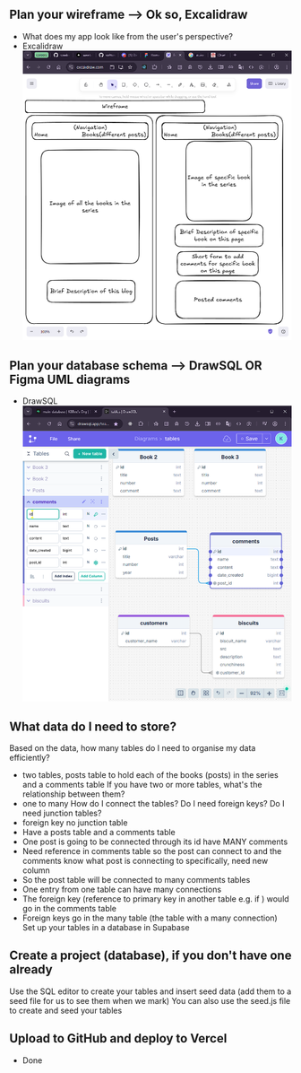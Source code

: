 <!-- Git flow:
 starting from terminal, when in git:(main), type:
 git checkout -b newBranchName
 git add .
 git commit -m "commit message"
 git push --set-upstream origin newBranchName
 Then go to the GitHub repo and click: "compare & pull request", then "create pull request", then "merge pull request", then "confirm merge", then "delete branch"
 back in terminal, type:
 git checkout main
 git pull
 Note: can start a new branch straight away, or make changes and then create the branch as above just before adding, pushing, pulling, deleting the branch
 -->

## Plan your wireframe --> Ok so, Excalidraw

- What does my app look like from the user's perspective?
- Excalidraw ![wireframe](wireframe.png)

## Plan your database schema --> DrawSQL OR Figma UML diagrams

- DrawSQL ![DrawSQL database Schema ](databaseSchema.png)

## What data do I need to store?

Based on the data, how many tables do I need to organise my data efficiently?

- two tables, posts table to hold each of the books (posts) in the series and a comments table
  If you have two or more tables, what's the relationship between them?
- one to many
  How do I connect the tables? Do I need foreign keys? Do I need junction tables?
- foreign key no junction table
- Have a posts table and a comments table
- One post is going to be connected through its id have MANY comments
- Need reference in comments table so the post can connect to and the comments know what post is connecting to specifically, need new column
- So the post table will be connected to many comments tables
- One entry from one table can have many connections
- The foreign key (reference to primary key in another table e.g. if ) would go in the comments table
- Foreign keys go in the many table (the table with a many connection)
  Set up your tables in a database in Supabase

## Create a project (database), if you don't have one already

Use the SQL editor to create your tables and insert seed data (add them to a seed file for us to see them when we mark)
You can also use the seed.js file to create and seed your tables

## Upload to GitHub and deploy to Vercel

- Done
